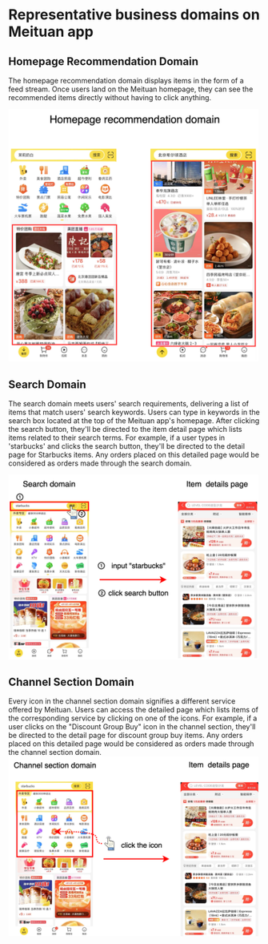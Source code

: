 #  Representative business domains on Meituan app

## Homepage Recommendation Domain
The homepage recommendation domain displays items in the form of a feed stream. Once users land on the Meituan homepage, they can see the recommended items directly without having to click anything.

<img src="https://github.com/Huanglei66/EXIT-Supply/blob/main/Figures/rec-domains.png" alt="rec domain" width="500" height="auto">


## Search Domain
The search domain meets users' search requirements, delivering a list of items that match users' search keywords. Users can type in keywords in the search box located at the top of the Meituan app's homepage. After clicking the search button, they'll be directed to the item detail page which lists items related to their search terms.
For example, if a user types in 'starbucks' and clicks the search button, they'll be directed to the detail page for Starbucks items. Any orders placed on this detailed page would be considered as orders made through the search domain.

<img src="https://github.com/Huanglei66/EXIT-Supply/blob/main/Figures/search-domain.png" alt="search domain" width="500" height="auto">


## Channel Section Domain
Every icon in the channel section domain signifies a different service offered by Meituan. Users can access the detailed page which lists items of the corresponding service by clicking on one of the icons. 
For example, if a user clicks on the "Discount Group Buy" icon in the channel section, they'll be directed to the detail page for discount group buy items. Any orders placed on this detailed page would be considered as orders made through the channel section domain.
<img src="https://github.com/Huanglei66/EXIT-Supply/blob/main/Figures/channel-section-domain.png" alt="channel domain" width="500" height="auto">
